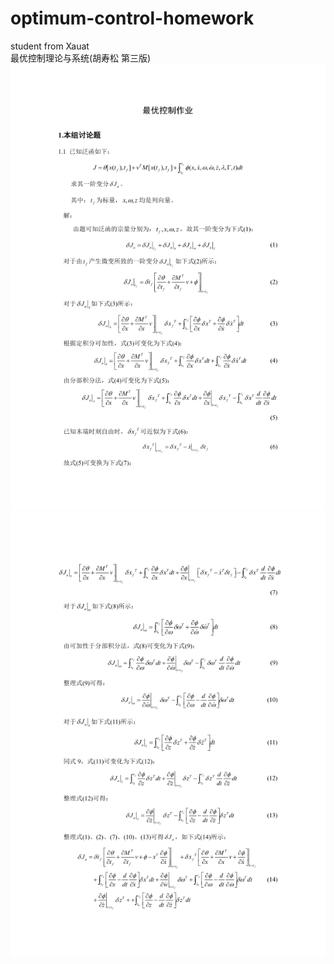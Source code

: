 # optimum-control-homework
student from Xauat  
最优控制理论与系统(胡寿松 第三版)  
                                                        ![image](https://github.com/dbwaax/optimum-control-homework/blob/main/images/1.jpg)  
                                                        ![image](https://github.com/dbwaax/optimum-control-homework/blob/main/images/2.jpg)  
